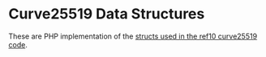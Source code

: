 # Curve25519 Data Structures

These are PHP implementation of the [structs used in the ref10 curve25519 code](http://github.com/jedisct1/libsodium/blob/master/src/libsodium/include/sodium/private/curve25519_ref10.h).
